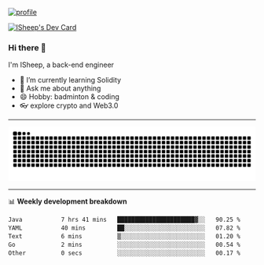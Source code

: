 [![profile](https://user-images.githubusercontent.com/54968314/208005045-e4b42f3b-833d-4242-bfcc-e764865553a2.svg)](https://www.calligrapher.ai/)

<a href="https://app.daily.dev/linziyang1106"><img src="https://api.daily.dev/devcards/v2/i4Spwx5Skx5FpTqWcwoit.png?r=kgx&type=wide" width="652" alt="ISheep's Dev Card"/></a>

### Hi there 🐏

I'm ISheep, a back-end engineer

- 🔭 I’m currently learning Solidity
- 💬 Ask me about anything
- 😄 Hobby: badminton & coding
- 👓 explore crypto and Web3.0

-------

![](https://raw.githubusercontent.com/ISheepp/ISheepp/output/github-contribution-grid-snake.svg)

-------

📊 **Weekly development breakdown**
<!--START_SECTION:waka-->

```txt
Java           7 hrs 41 mins   ██████████████████████▓░░   90.25 %
YAML           40 mins         ██░░░░░░░░░░░░░░░░░░░░░░░   07.82 %
Text           6 mins          ▒░░░░░░░░░░░░░░░░░░░░░░░░   01.20 %
Go             2 mins          ░░░░░░░░░░░░░░░░░░░░░░░░░   00.54 %
Other          0 secs          ░░░░░░░░░░░░░░░░░░░░░░░░░   00.17 %
```

<!--END_SECTION:waka-->
